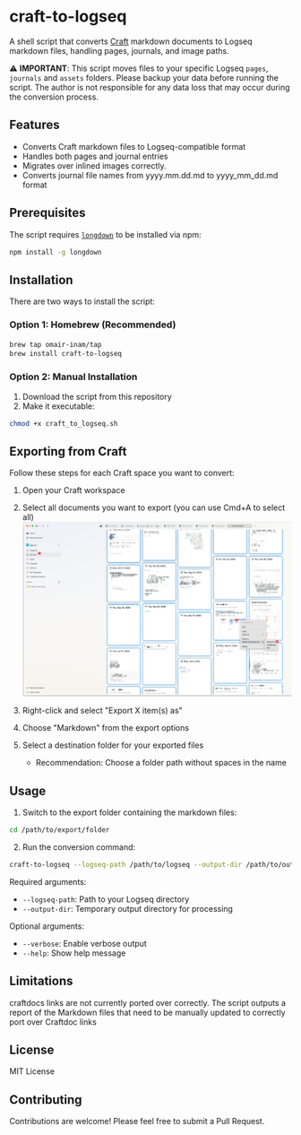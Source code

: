 # craft-to-logseq

A shell script that converts [Craft](https://www.craft.do/) markdown documents to Logseq markdown files, handling pages, journals, and image paths.

⚠️ **IMPORTANT**: This script moves files to your specific Logseq `pages`,  `journals` and `assets` folders. Please backup your data before running the script. The author is not responsible for any data loss that may occur during the conversion process.

## Features

- Converts Craft markdown files to Logseq-compatible format
- Handles both pages and journal entries
- Migrates over inlined images correctly.
- Converts journal file names from yyyy.mm.dd.md to yyyy_mm_dd.md format


## Prerequisites

The script requires [`longdown`](https://github.com/dundalek/longdown) to be installed via npm:

```bash
npm install -g longdown
```

## Installation

There are two ways to install the script:

### Option 1: Homebrew (Recommended)

```bash
brew tap omair-inam/tap
brew install craft-to-logseq
```

### Option 2: Manual Installation

1. Download the script from this repository
2. Make it executable:
```bash
chmod +x craft_to_logseq.sh
```

## Exporting from Craft

Follow these steps for each Craft space you want to convert:

1. Open your Craft workspace
2. Select all documents you want to export (you can use Cmd+A to select all)
![alt text](<craft_export.png>)

3. Right-click and select "Export X item(s) as"
4. Choose "Markdown" from the export options
5. Select a destination folder for your exported files 
   - Recommendation: Choose a folder path without spaces in the name

## Usage

1. Switch to the export folder containing the markdown files:
```bash
cd /path/to/export/folder
```

2. Run the conversion command:
```bash
craft-to-logseq --logseq-path /path/to/logseq --output-dir /path/to/output [--verbose]
```

Required arguments:
- `--logseq-path`: Path to your Logseq directory
- `--output-dir`: Temporary output directory for processing

Optional arguments:
- `--verbose`: Enable verbose output
- `--help`: Show help message

## Limitations

craftdocs links are not currently ported over correctly.  The script outputs a report of the Markdown files that need to be manually updated to correctly port over Craftdoc links

## License

MIT License

## Contributing

Contributions are welcome! Please feel free to submit a Pull Request.
